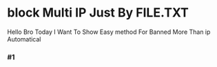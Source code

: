 # block Multi IP Just By FILE.TXT

Hello Bro Today I Want To Show Easy method For Banned More Than ip Automatical 

<h3>#1</h3>
